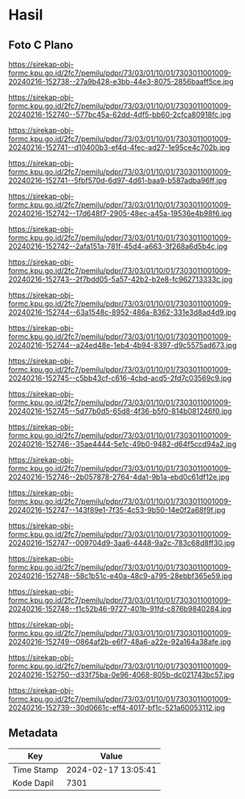 # Hasil

## Foto C Plano

https://sirekap-obj-formc.kpu.go.id/2fc7/pemilu/pdpr/73/03/01/10/01/7303011001009-20240216-152738--27a9b428-e3bb-44e3-8075-2856baaff5ce.jpg

https://sirekap-obj-formc.kpu.go.id/2fc7/pemilu/pdpr/73/03/01/10/01/7303011001009-20240216-152740--577bc45a-62dd-4df5-bb60-2cfca80918fc.jpg

https://sirekap-obj-formc.kpu.go.id/2fc7/pemilu/pdpr/73/03/01/10/01/7303011001009-20240216-152741--d10400b3-ef4d-4fec-ad27-1e95ce4c702b.jpg

https://sirekap-obj-formc.kpu.go.id/2fc7/pemilu/pdpr/73/03/01/10/01/7303011001009-20240216-152741--5fbf570d-6d97-4d61-baa9-b587adba96ff.jpg

https://sirekap-obj-formc.kpu.go.id/2fc7/pemilu/pdpr/73/03/01/10/01/7303011001009-20240216-152742--17d648f7-2905-48ec-a45a-19536e4b98f6.jpg

https://sirekap-obj-formc.kpu.go.id/2fc7/pemilu/pdpr/73/03/01/10/01/7303011001009-20240216-152742--2afa151a-781f-45d4-a663-3f268a6d5b4c.jpg

https://sirekap-obj-formc.kpu.go.id/2fc7/pemilu/pdpr/73/03/01/10/01/7303011001009-20240216-152743--2f7bdd05-5a57-42b2-b2e8-fc962713333c.jpg

https://sirekap-obj-formc.kpu.go.id/2fc7/pemilu/pdpr/73/03/01/10/01/7303011001009-20240216-152744--63a1548c-8952-486a-8362-331e3d8ad4d9.jpg

https://sirekap-obj-formc.kpu.go.id/2fc7/pemilu/pdpr/73/03/01/10/01/7303011001009-20240216-152744--a24ed48e-1eb4-4b94-8397-d9c5575ad673.jpg

https://sirekap-obj-formc.kpu.go.id/2fc7/pemilu/pdpr/73/03/01/10/01/7303011001009-20240216-152745--c5bb43cf-c616-4cbd-acd5-2fd7c03569c9.jpg

https://sirekap-obj-formc.kpu.go.id/2fc7/pemilu/pdpr/73/03/01/10/01/7303011001009-20240216-152745--5d77b0d5-65d8-4f36-b5f0-814b081246f0.jpg

https://sirekap-obj-formc.kpu.go.id/2fc7/pemilu/pdpr/73/03/01/10/01/7303011001009-20240216-152746--35ae4444-5e1c-49b0-9482-d64f5ccd94a2.jpg

https://sirekap-obj-formc.kpu.go.id/2fc7/pemilu/pdpr/73/03/01/10/01/7303011001009-20240216-152746--2b057878-2764-4da1-9b1a-ebd0c61df12e.jpg

https://sirekap-obj-formc.kpu.go.id/2fc7/pemilu/pdpr/73/03/01/10/01/7303011001009-20240216-152747--143f89e1-7f35-4c53-9b50-14e0f2a68f9f.jpg

https://sirekap-obj-formc.kpu.go.id/2fc7/pemilu/pdpr/73/03/01/10/01/7303011001009-20240216-152747--009704d9-3aa6-4448-9a2c-783c68d8ff30.jpg

https://sirekap-obj-formc.kpu.go.id/2fc7/pemilu/pdpr/73/03/01/10/01/7303011001009-20240216-152748--58c1b51c-e40a-48c9-a795-28ebbf365e59.jpg

https://sirekap-obj-formc.kpu.go.id/2fc7/pemilu/pdpr/73/03/01/10/01/7303011001009-20240216-152748--f1c52b46-9727-401b-91fd-c876b9840284.jpg

https://sirekap-obj-formc.kpu.go.id/2fc7/pemilu/pdpr/73/03/01/10/01/7303011001009-20240216-152749--0864af2b-e6f7-48a6-a22e-92a164a38afe.jpg

https://sirekap-obj-formc.kpu.go.id/2fc7/pemilu/pdpr/73/03/01/10/01/7303011001009-20240216-152750--d33f75ba-0e96-4068-805b-dc021743bc57.jpg

https://sirekap-obj-formc.kpu.go.id/2fc7/pemilu/pdpr/73/03/01/10/01/7303011001009-20240216-152739--30d0661c-eff4-4017-bf1c-521a60053112.jpg


## Metadata

| Key        | Value               |
| ---------- | ------------------- |
| Time Stamp | 2024-02-17 13:05:41 |
| Kode Dapil | 7301                |



